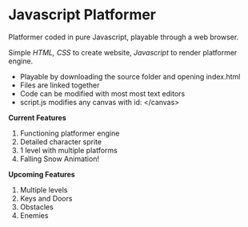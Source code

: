 # Javascript Platformer
Platformer coded in pure Javascript, playable through a web browser.  

Simple *HTML, CSS* to create website, *Javascript* to render platformer engine. 

- Playable by downloading the source folder and opening index.html
- Files are linked together
- Code can be modified with most most text editors
- script.js modifies any canvas with id: <canvas id="canvas"><\/canvas>
  
 **Current Features**
  1) Functioning platformer engine
  2) Detailed character sprite
  3) 1 level with multiple platforms
  4) Falling Snow Animation!
  
  **Upcoming Features**
  1) Multiple levels
  2) Keys and Doors
  3) Obstacles
  4) Enemies

